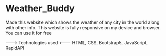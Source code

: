 # Weather_Buddy
Made this website which shows the weather of any city in the world along with other info. 
This website is fully responsive on my device and browser.
You can use it for free

---> Technologies used <---
HTML, CSS, Bootstrap5, JavaScript, RapidAPI

